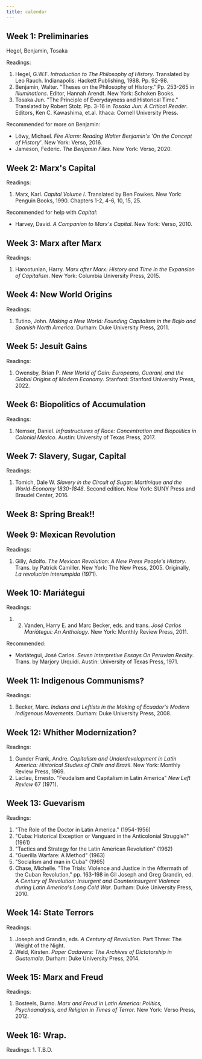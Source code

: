 ```yaml
---
title: calendar 
---
```


## Week 1: Preliminaries

Hegel, Benjamin, Tosaka

Readings:
1. Hegel, G.W.F. *Introduction to The Philosophy of History*. Translated by Leo Rauch. Indianapolis: Hackett Publishing, 1988. Pp. 92-98.
2. Benjamin, Walter. "Theses on the Philosophy of History." Pp. 253-265 in *Illuminations.* Editor, Hannah Arendt. New York: Schoken Books.
3. Tosaka Jun. "The Principle of Everydayness and Historical Time." Translated by Robert Stolz. Pp. 3-16 in *Tosaka Jun: A Critical Reader*. Editors, Ken C. Kawashima, et.al. Ithaca: Cornell University Press.

Recommended for more on Benjamin:
- Löwy, Michael. *Fire Alarm: Reading Walter Benjamin's 'On the Concept of History'*. New York: Verso, 2016.
- Jameson, Federic. *The Benjamin Files*. New York: Verso, 2020. 

## Week 2: Marx's Capital

Readings:
1. Marx, Karl. *Capital Volume I*. Translated by Ben Fowkes. New York: Penguin Books, 1990. Chapters 1-2, 4-6, 10, 15, 25.

Recommended for help with *Capital*:
- Harvey, David. *A Companion to Marx's Capital*. New York: Verso, 2010.

## Week 3: Marx after Marx

Readings:

1. Harootunian, Harry. *Marx after Marx: History and Time in the Expansion of Capitalism*. New York: Columbia University Press, 2015.

## Week 4:  New World Origins
Readings:  
1. Tutino, John.  *Making a New World: Founding Capitalism in the Bajío and Spanish North America*. Durham: Duke University Press, 2011.

## Week 5: Jesuit Gains
Readings: 
1. Owensby, Brian P.  *New World of Gain: Europeans, Guaraní, and the Global Origins of Modern Economy*. Stanford: Stanford University Press, 2022.

## Week 6:   Biopolitics of Accumulation
Readings:
1. Nemser, Daniel.  *Infrastructures of Race: Concentration and Biopolitics in Colonial Mexico*. Austin: University of Texas Press, 2017. 

## Week 7:  Slavery, Sugar, Capital
Readings:  

1. Tomich, Dale W. *Slavery in the Circuit of Sugar: Martinique and the World-Economy 1830-1848*. Second edition. New York: SUNY Press and Braudel Center, 2016. 

## Week 8: Spring Break!!

## Week 9:   Mexican Revolution
Readings:  

1. Gilly, Adolfo. *The Mexican Revolution: A New Press People's History*. Trans. by Patrick Camiller. New York: The New Press, 2005. Originally, *La revolución interumpida* (1971).

## Week 10:   Mariátegui
Readings:
1. 2. Vanden, Harry E. and Marc Becker, eds. and trans. *José Carlos Mariátegui: An Anthology*. New York: Monthly Review Press, 2011. 

Recommended:
- Mariátegui, José Carlos. *Seven Interpretive Essays On Peruvian Reality*. Trans. by Marjory Urquidi. Austin: University of Texas Press, 1971.

## Week 11:   Indigenous Communisms?
Readings:
1. Becker, Marc. *Indians and Leftists in the Making of Ecuador's Modern Indigenous Movements*. Durham: Duke University Press, 2008.

## Week 12:  Whither Modernization?
Readings:
1. Gunder Frank, Andre. *Capitalism and Underdevelopment in Latin America: Historical Studies of Chile and Brazil*. New York: Monthly Review Press, 1969.
2. Laclau, Ernesto. "Feudalism and Capitalism in Latin America" *New Left Review* 67 (1971).

## Week 13:   Guevarism
Readings:
1. "The Role of the Doctor in Latin America." (1954-1956)
2. "Cuba: Historical Exception or Vanguard in the Anticolonial Struggle?" (1961)
3. "Tactics and Strategy for the Latin American Revolution" (1962)
4. "Guerilla Warfare: A Method" (1963)
5. "Socialism and man in Cuba" (1965)
6. Chase, Michelle. "The Trials: Violence and Justice in the Aftermath of the Cuban Revolution," pp. 163-198 in Gil Joseph and Greg Grandin, ed. *A Century of Revolution: Insurgent and Counterinsurgent Violence during Latin America's Long Cold War*. Durham: Duke University Press, 2010.

## Week 14:   State Terrors
Readings:
1. Joseph and Grandin, eds. *A Century of Revolution*. Part Three: The Weight of the Night. 
2. Weld, Kirsten. *Paper Cadavers: The Archives of Dictatorship in Guatemala*. Durham: Duke University Press, 2014.

## Week 15:   Marx and Freud
Readings:
1. Bosteels, Burno. *Marx and Freud in Latin America: Politics, Psychoanalysis, and Religion in Times of Terror*. New York: Verso Press, 2012.

## Week 16: Wrap.
Readings:
	1. T.B.D.




